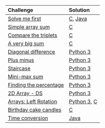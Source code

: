 |Challenge|Solution|
|:--------|:-------|
|[Solve me first](https://www.hackerrank.com/challenges/solve-me-first/problem)|[C](C/solve-me-first.c), [Java](Java/solve-me-first.java)|
|[Simple array sum](https://www.hackerrank.com/challenges/simple-array-sum/problem)|[C](C/simple-array-sum.c)|
|[Compare the triplets](https://www.hackerrank.com/challenges/compare-the-triplets/problem)   |   [C](C/compare-the-triplets.c)    |
|[A very big sum](https://www.hackerrank.com/challenges/a-very-big-sum/problem)   |   [C](C/a-very-big-sum.c)    |
|[Diagonal difference](https://www.hackerrank.com/challenges/diagonal-difference/problem)   |   [Python 3](Python/diagonal-difference.py)    |  
|[Plus minus](https://www.hackerrank.com/challenges/plus-minus/problem)   |   [Python 3](Python/plus-minus.py)    | 
|[Staircase](https://www.hackerrank.com/challenges/staircase/problem)   |   [Python 3](Python/staircase.py)    | 
|[Mini-max sum](https://www.hackerrank.com/challenges/mini-max-sum/problem)   |   [Python 3](Python/mini-max-sum.py)    |   
|[Finding the percentage](https://www.hackerrank.com/challenges/finding-the-percentage/problem)   |   [Python 3](Python/finding-the-percentage.py)    |
|[2D Array - DS](https://www.hackerrank.com/challenges/2d-array/problem)   |   [Python 3](Python/2D-array-DS.py)    | 
|[Arrays: Left Rotation](https://www.hackerrank.com/challenges/ctci-array-left-rotation/problem)   |   [Python 3](Python/arrays-left-rotation.py), [C](C/arrays-left-rotation.c)    |  
|[Birthday cake candles](https://www.hackerrank.com/challenges/birthday-cake-candles/problem)|[C](C/birthday-cake-candles.c)|
|[Time conversion](https://www.hackerrank.com/challenges/time-conversion/problem)|[Java](Java/time-conversion.java)|
